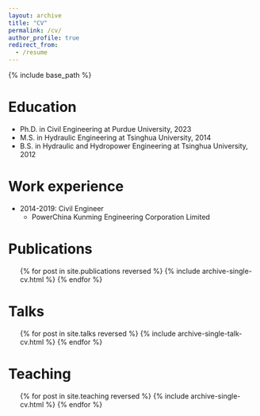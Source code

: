 ```yaml
---
layout: archive
title: "CV"
permalink: /cv/
author_profile: true
redirect_from:
  - /resume
---
```


{% include base_path %}

Education
======
* Ph.D. in Civil Engineering at Purdue University, 2023
* M.S. in Hydraulic Engineering at Tsinghua University, 2014
* B.S. in Hydraulic and Hydropower Engineering at Tsinghua University, 2012

Work experience
======
* 2014-2019: Civil Engineer
  * PowerChina Kunming Engineering Corporation Limited



Publications
======
  <ul>{% for post in site.publications reversed %}
    {% include archive-single-cv.html %}
  {% endfor %}</ul>
  
Talks
======
  <ul>{% for post in site.talks reversed %}
    {% include archive-single-talk-cv.html  %}
  {% endfor %}</ul>
  
Teaching
======
  <ul>{% for post in site.teaching reversed %}
    {% include archive-single-cv.html %}
  {% endfor %}</ul>
  
